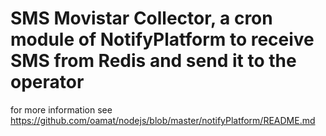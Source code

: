 # SMS Movistar Collector, a cron module of NotifyPlatform to receive SMS from Redis and send it to the operator

for more information see  https://github.com/oamat/nodejs/blob/master/notifyPlatform/README.md